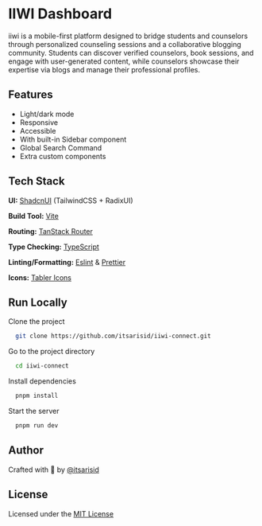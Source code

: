 # IIWI Dashboard

iiwi is a mobile-first platform designed to bridge students and counselors through personalized counseling sessions and a collaborative blogging community. Students can discover verified counselors, book sessions, and engage with user-generated content, while counselors showcase their expertise via blogs and manage their professional profiles.

## Features

- Light/dark mode
- Responsive
- Accessible
- With built-in Sidebar component
- Global Search Command
- Extra custom components

## Tech Stack

**UI:** [ShadcnUI](https://ui.shadcn.com) (TailwindCSS + RadixUI)

**Build Tool:** [Vite](https://vitejs.dev/)

**Routing:** [TanStack Router](https://tanstack.com/router/latest)

**Type Checking:** [TypeScript](https://www.typescriptlang.org/)

**Linting/Formatting:** [Eslint](https://eslint.org/) & [Prettier](https://prettier.io/)

**Icons:** [Tabler Icons](https://tabler.io/icons)

## Run Locally

Clone the project

```bash
  git clone https://github.com/itsarisid/iiwi-connect.git
```

Go to the project directory

```bash
  cd iiwi-connect
```

Install dependencies

```bash
  pnpm install
```

Start the server

```bash
  pnpm run dev
```

## Author

Crafted with 🤍 by [@itsarisid](https://github.com/itsarisid)

## License

Licensed under the [MIT License](https://choosealicense.com/licenses/mit/)
